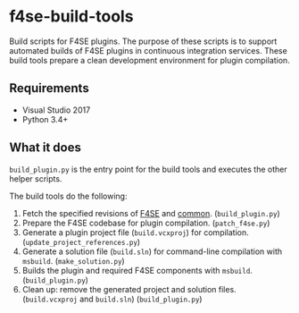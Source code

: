 # f4se-build-tools
Build scripts for F4SE plugins. The purpose of these scripts is to support automated builds of F4SE plugins in continuous integration services. These build tools prepare a clean development environment for plugin compilation.

## Requirements
- Visual Studio 2017
- Python 3.4+

## What it does
`build_plugin.py` is the entry point for the build tools and executes the other helper scripts.

The build tools do the following:
1. Fetch the specified revisions of [F4SE](https://github.com/ianpatt/f4se) and [common](https://github.com/ianpatt/common). (`build_plugin.py`)
2. Prepare the F4SE codebase for plugin compilation. (`patch_f4se.py`)
3. Generate a plugin project file (`build.vcxproj`) for compilation. (`update_project_references.py`)
4. Generate a solution file (`build.sln`) for command-line compilation with `msbuild`. (`make_solution.py`)
5. Builds the plugin and required F4SE components with `msbuild`. (`build_plugin.py`)
6. Clean up: remove the generated project and solution files. (`build.vcxproj` and `build.sln`) (`build_plugin.py`)
